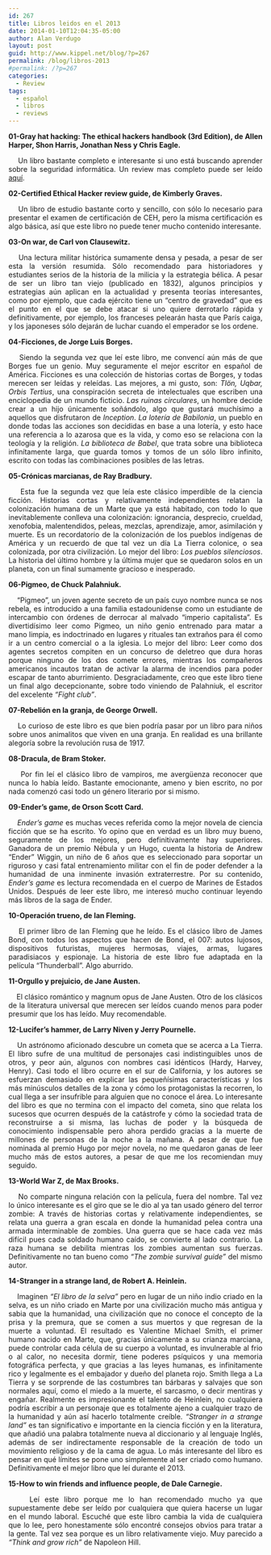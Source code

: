 ```yaml
---
id: 267
title: Libros leidos en el 2013
date: 2014-01-10T12:04:35-05:00
author: Alan Verdugo
layout: post
guid: http://www.kippel.net/blog/?p=267
permalink: /blog/libros-2013
#permalink: /?p=267
categories:
  - Review
tags:
  - español
  - libros
  - reviews
---
```

<p style="text-align: justify;">
  <strong>01-Gray hat hacking: The ethical hackers handbook (3rd Edition), de Allen Harper, Shon Harris, Jonathan Ness y Chris Eagle.</strong>
</p>

<p style="text-align: justify;">
      Un libro bastante completo e interesante si uno está buscando aprender sobre la seguridad informática. Un review mas completo puede ser leído <a title="Review de “Gray hat hacking”" href="http://www.kippel.net/blog/?p=6" target="_blank">aquí</a>.
</p>

<p style="text-align: justify;">
  <strong>02-Certified Ethical Hacker review guide, de Kimberly Graves.</strong>
</p>

<p style="text-align: justify;">
      Un libro de estudio bastante corto y sencillo, con sólo lo necesario para presentar el examen de certificación de CEH, pero la misma certificación es algo básica, así que este libro no puede tener mucho contenido interesante.
</p>

<p style="text-align: justify;">
  <strong>03-On war, de Carl von Clausewitz.</strong>
</p>

<p style="text-align: justify;">
      Una lectura militar histórica sumamente densa y pesada, a pesar de ser esta la versión resumida. Sólo recomendado para historiadores y estudiantes serios de la historia de la milicia y la estrategia bélica. A pesar de ser un libro tan viejo (publicado en 1832), algunos principios y estrategias aún aplican en la actualidad y presenta teorías interesantes, como por ejemplo, que cada ejército tiene un &#8220;centro de gravedad&#8221; que es el punto en el que se debe atacar si uno quiere derrotarlo rápida y definitivamente, por ejemplo, los franceses pelearán hasta que París caiga, y los japoneses sólo dejarán de luchar cuando el emperador se los ordene.
</p>

<p style="text-align: justify;">
  <strong>04-Ficciones, de Jorge Luis Borges.</strong>
</p>

<p style="text-align: justify;">
      Siendo la segunda vez que leí este libro, me convencí aún más de que Borges fue un genio. Muy seguramente el mejor escritor en español de América. Ficciones es una colección de historias cortas de Borges, y todas merecen ser leídas y releídas. Las mejores, a mi gusto, son: <em>Tlön, Uqbar, Orbis Tertius</em>, una conspiración secreta de intelectuales que escriben una enciclopedia de un mundo ficticio. <em>Las ruinas circulares</em>, un hombre decide crear a un hijo únicamente soñándolo, algo que gustará muchísimo a aquellos que disfrutaron de <em>Inception</em>. <em>La lotería de Babilonia</em>, un pueblo en donde todas las acciones son decididas en base a una lotería, y esto hace una referencia a lo azarosa que es la vida, y como eso se relaciona con la teología y la religión. <em>La biblioteca de Babel</em>, que trata sobre una biblioteca infinítamente larga, que guarda tomos y tomos de un sólo libro infinito, escrito con todas las combinaciones posibles de las letras.
</p>

<p style="text-align: justify;">
  <strong>05-Crónicas marcianas, de Ray Bradbury.</strong>
</p>

<p style="text-align: justify;">
      Esta fue la segunda vez que leía este clásico imperdible de la ciencia ficción. Historias cortas y relativamente independientes relatan la colonización humana de un Marte que ya está habitado, con todo lo que inevitablemente conlleva una colonización: ignorancia, desprecio, crueldad, xenofobia, malentendidos, peleas, mezclas, aprendizaje, amor, asimilación y muerte. Es un recordatorio de la colonización de los pueblos indígenas de América y un recuerdo de que tal vez un día La Tierra colonice, o sea colonizada, por otra civilización. Lo mejor del libro: <em>Los pueblos silenciosos</em>. La historia del último hombre y la última mujer que se quedaron solos en un planeta, con un final sumamente gracioso e inesperado.
</p>

<p style="text-align: justify;">
  <strong>06-Pigmeo, de Chuck Palahniuk.</strong>
</p>

<p style="text-align: justify;">
      &#8220;Pigmeo&#8221;, un joven agente secreto de un país cuyo nombre nunca se nos rebela, es introducido a una familia estadounidense como un estudiante de intercambio con órdenes de derrocar al malvado &#8220;imperio capitalista&#8221;. Es divertidísimo leer como Pigmeo, un niño genio entrenado para matar a mano limpia, es indoctrinado en lugares y rituales tan extraños para él como ir a un centro comercial o a la iglesia. Lo mejor del libro: Leer como dos agentes secretos compiten en un concurso de deletreo que dura horas porque ninguno de los dos comete errores, mientras los compañeros americanos incautos tratan de activar la alarma de incendios para poder escapar de tanto aburrimiento. Desgraciadamente, creo que este libro tiene un final algo decepcionante, sobre todo viniendo de Palahniuk, el escritor del excelente <em>&#8220;Fight club&#8221;</em>.
</p>

<p style="text-align: justify;">
  <strong>07-Rebelión en la granja, de George Orwell.</strong>
</p>

<p style="text-align: justify;">
      Lo curioso de este libro es que bien podría pasar por un libro para niños sobre unos animalitos que viven en una granja. En realidad es una brillante alegoría sobre la revolución rusa de 1917.
</p>

<p style="text-align: justify;">
  <strong>08-Dracula, de Bram Stoker.</strong>
</p>

<p style="text-align: justify;">
      Por fin leí el clásico libro de vampiros, me avergüenza reconocer que nunca lo había leído. Bastante emocionante, ameno y bien escrito, no por nada comenzó casi todo un género literario por si mismo.
</p>

<p style="text-align: justify;">
  <strong>09-Ender&#8217;s game, de Orson Scott Card.</strong>
</p>

<p style="text-align: justify;">
      <em>Ender&#8217;s game</em> es muchas veces referida como la mejor novela de ciencia ficción que se ha escrito. Yo opino que en verdad es un libro muy bueno, seguramente de los mejores, pero definitivamente hay superiores. Ganadora de un premio Nébula y un Hugo, cuenta la historia de Andrew &#8220;Ender&#8221; Wiggin, un niño de 6 años que es seleccionado para soportar un riguroso y casi fatal entrenamiento militar con el fin de poder defender a la humanidad de una inminente invasión extraterrestre. Por su contenido, <em>Ender&#8217;s game</em> es lectura recomendada en el cuerpo de Marines de Estados Unidos. Después de leer este libro, me interesó mucho continuar leyendo más libros de la saga de Ender.
</p>

<p style="text-align: justify;">
  <strong>10-Operación trueno, de Ian Fleming.</strong>
</p>

<p style="text-align: justify;">
      El primer libro de Ian Fleming que he leído. Es el clásico libro de James Bond, con todos los aspectos que hacen de Bond, el 007: autos lujosos, dispositivos futuristas, mujeres hermosas, viajes, armas, lugares paradisiacos y espionaje. La historia de este libro fue adaptada en la película &#8220;Thunderball&#8221;. Algo aburrido.
</p>

<p style="text-align: justify;">
  <strong>11-Orgullo y prejuicio, de Jane Austen.</strong>
</p>

<p style="text-align: justify;">
      El clásico romántico y magnum opus de Jane Austen. Otro de los clásicos de la literatura universal que merecen ser leídos cuando menos para poder presumir que los has leído. Muy recomendable.
</p>

<p style="text-align: justify;">
  <strong>12-Lucifer&#8217;s hammer, de Larry Niven y Jerry Pournelle.</strong>
</p>

<p style="text-align: justify;">
      Un astrónomo aficionado descubre un cometa que se acerca a La Tierra. El libro sufre de una multitud de personajes casi indistinguibles unos de otros, y peor aún, algunos con nombres casi idénticos (Hardy, Harvey, Henry). Casi todo el libro ocurre en el sur de California, y los autores se esfuerzan demasiado en explicar las pequeñísimas características y los más minúsculos detalles de la zona y cómo los protagonistas la recorren, lo cual llega a ser insufrible para alguien que no conoce el área. Lo interesante del libro es que no termina con el impacto del cometa, sino que relata los sucesos que ocurren después de la catástrofe y cómo la sociedad trata de reconstruirse a si misma, las luchas de poder y la búsqueda de conocimiento indispensable pero ahora perdido gracias a la muerte de millones de personas de la noche a la mañana. A pesar de que fue nominada al premio Hugo por mejor novela, no me quedaron ganas de leer mucho más de estos autores, a pesar de que me los recomiendan muy seguido.
</p>

<p style="text-align: justify;">
  <strong>13-World War Z, de Max Brooks.</strong>
</p>

<p style="text-align: justify;">
      No comparte ninguna relación con la película, fuera del nombre. Tal vez lo único interesante es el giro que se le dio al ya tan usado género del terror zombie: A través de historias cortas y relativamente independientes, se relata una guerra a gran escala en donde la humanidad pelea contra una armada interminable de zombies. Una guerra que se hace cada vez más difícil pues cada soldado humano caído, se convierte al lado contrario. La raza humana se debilita mientras los zombies aumentan sus fuerzas. Definitivamente no tan bueno como <em>&#8220;The zombie survival guide&#8221;</em> del mismo autor.
</p>

<p style="text-align: justify;">
  <strong>14-Stranger in a strange land, de Robert A. Heinlein.</strong>
</p>

<p style="text-align: justify;">
      Imaginen <em>&#8220;El libro de la selva&#8221;</em> pero en lugar de un niño indio criado en la selva, es un niño criado en Marte por una civilización mucho más antigua y sabia que la humanidad, una civilización que no conoce el concepto de la prisa y la premura, que se comen a sus muertos y que regresan de la muerte a voluntad. El resultado es Valentine Michael Smith, el primer humano nacido en Marte, que, gracias únicamente a su crianza marciana, puede controlar cada célula de su cuerpo a voluntad, es invulnerable al frio o al calor, no necesita dormir, tiene poderes psíquicos y una memoria fotográfica perfecta, y que gracias a las leyes humanas, es infinitamente rico y legalmente es el embajador y dueño del planeta rojo. Smith llega a La Tierra y se sorprende de las costumbres tan bárbaras y salvajes que son normales aquí, como el miedo a la muerte, el sarcasmo, o decir mentiras y engañar. Realmente es impresionante el talento de Heinlein, no cualquiera podría escribir a un personaje que es totalmente ajeno a cualquier trazo de la humanidad y aún así hacerlo totalmente creíble. <em>&#8220;Stranger in a strange land&#8221;</em> es tan significativo e importante en la ciencia ficción y en la literatura, que añadió una palabra totalmente nueva al diccionario y al lenguaje Inglés, además de ser indirectamente responsable de la creación de todo un movimiento religioso y de la cama de agua. Lo más interesante del libro es pensar en qué límites se pone uno simplemente al ser criado como humano. Definitivamente el mejor libro que leí durante el 2013.
</p>

<p style="text-align: justify;">
  <strong>15-How to win friends and influence people, de Dale Carnegie.</strong>
</p>

<p style="text-align: justify;">
      Leí este libro porque me lo han recomendado mucho ya que supuestamente debe ser leído por cualquiera que quiera hacerse un lugar en el mundo laboral. Escuché que este libro cambia la vida de cualquiera que lo lee, pero honestamente sólo encontré consejos obvios para tratar a la gente. Tal vez sea porque es un libro relativamente viejo. Muy parecido a <em>&#8220;Think and grow rich&#8221;</em> de Napoleon Hill.
</p>